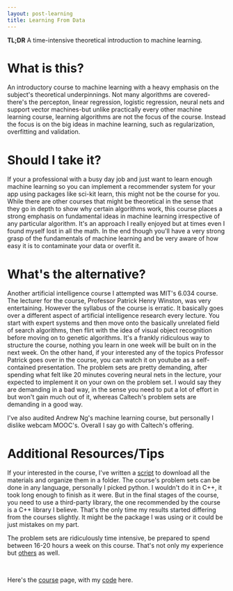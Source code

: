 ```yaml
---
layout: post-learning
title: Learning From Data
---
```


**TL;DR** A time-intensive theoretical introduction to machine learning.

# What is this?

An introductory course to machine learning with a heavy emphasis on the
subject's theoretical underpinnings. Not many algorithms are covered-there's
the percepton, linear regression, logistic regression, neural nets and support
vector machines-but unlike practically every other machine learning course,
learning algorithms are not the focus of the course. Instead the focus is on
the big ideas in machine learning, such as regularization, overfitting and
validation.

# Should I take it?

If your a professional with a busy day job and just want to learn enough
machine learning so you can implement a recommender system for your app using
packages like sci-kit learn, this might not be the course for you. While there
are other courses that might be theoretical in the sense that they go in depth
to show why certain algorithms work, this course places a strong emphasis on
fundamental ideas in machine learning irrespective of any particular algorithm.
It's an approach I really enjoyed but at times even I found myself lost in all
the math. In the end though you'll have a very strong grasp of the fundamentals
of machine learning and be very aware of how easy it is to contaminate your
data or overfit it.

# What's the alternative?

Another artificial intelligence course I attempted was MIT's 6.034 course. The
lecturer for the course, Professor Patrick Henry Winston, was very
entertaining. However the syllabus of the course is erratic. It
basically goes over a different aspect of artificial intelligence research
every lecture. You start with expert systems and then move onto the basically
unrelated field of search algorithms, then flirt with the idea of visual
object recognition before moving on to genetic algorithms. It's a frankly
ridiculous way to structure the course, nothing you learn in one week will be
built on in the next week. On the other hand, if your interested any of the
topics Professor Patrick goes over in the course, you can watch it on youtube as
a self-contained presentation. The problem sets are pretty
demanding, after spending what felt like 20 minutes covering neural nets in the
lecture, your expected to implement it on your own on the problem set. I would say
they are demanding in a bad way, in the sense you need to put a lot of effort in
but won't gain much out of it, whereas Caltech's problem sets are demanding in
a good way. 

I've also audited Andrew Ng's machine learning course, but personally I dislike
webcam MOOC's. Overall I say go with Caltech's offering.

# Additional Resources/Tips

If your interested in the course, I've written a
[script](https://github.com/zhiyanfoo/caltech-machine-learning) to download all
the materials and organize them in a folder. The course's problem sets can be
done in any language, personally I picked python. I wouldn't do it in C++, it
took long enough to finish as it were. But in the final stages of the course,
you need to use a third-party library, the one recommended by the course is a
C++ library I believe. That's the only time my results started differing from
the courses slightly. It might be the package I was using or it could be just
mistakes on my part.

The problem sets are ridiculously time intensive, be prepared to spend between
16-20 hours a week on this course. That's not only my experience but
[others](https://nlppeople.com/learning-from-data-review-of-the-edx-machine-learning-course/)
as well. 

<br>

Here's the [course](http://work.caltech.edu/telecourse.html) page, with my
[code](https://github.com/zhiyanfoo/caltech-machine-learning) here.
